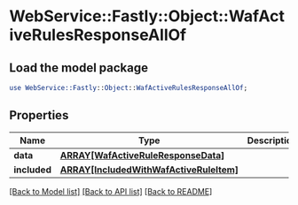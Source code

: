 # WebService::Fastly::Object::WafActiveRulesResponseAllOf

## Load the model package
```perl
use WebService::Fastly::Object::WafActiveRulesResponseAllOf;
```

## Properties
Name | Type | Description | Notes
------------ | ------------- | ------------- | -------------
**data** | [**ARRAY[WafActiveRuleResponseData]**](WafActiveRuleResponseData.md) |  | [optional] 
**included** | [**ARRAY[IncludedWithWafActiveRuleItem]**](IncludedWithWafActiveRuleItem.md) |  | [optional] 

[[Back to Model list]](../README.md#documentation-for-models) [[Back to API list]](../README.md#documentation-for-api-endpoints) [[Back to README]](../README.md)


